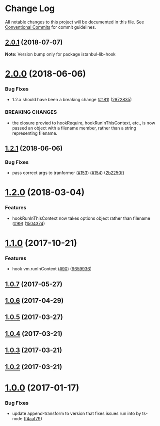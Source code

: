 # Change Log

All notable changes to this project will be documented in this file.
See [Conventional Commits](https://conventionalcommits.org) for commit guidelines.

<a name="2.0.1"></a>
## [2.0.1](https://github.com/istanbuljs/istanbuljs/compare/istanbul-lib-hook@2.0.0...istanbul-lib-hook@2.0.1) (2018-07-07)




**Note:** Version bump only for package istanbul-lib-hook

<a name="2.0.0"></a>
# [2.0.0](https://github.com/istanbuljs/istanbuljs/compare/istanbul-lib-hook@1.2.1...istanbul-lib-hook@2.0.0) (2018-06-06)


### Bug Fixes

* 1.2.x should have been a breaking change ([#181](https://github.com/istanbuljs/istanbuljs/issues/181)) ([2872835](https://github.com/istanbuljs/istanbuljs/commit/2872835))


### BREAKING CHANGES

* the closure provied to hookRequire, hookRunInThisContext, etc., is now passed an object with a filename member, rather than a string representing filename.




<a name="1.2.1"></a>
## [1.2.1](https://github.com/istanbuljs/istanbuljs/compare/istanbul-lib-hook@1.2.0...istanbul-lib-hook@1.2.1) (2018-06-06)


### Bug Fixes

* pass correct args to tranformer ([#153](https://github.com/istanbuljs/istanbuljs/issues/153)) ([#154](https://github.com/istanbuljs/istanbuljs/issues/154)) ([2b2250f](https://github.com/istanbuljs/istanbuljs/commit/2b2250f))




<a name="1.2.0"></a>
# [1.2.0](https://github.com/istanbuljs/istanbuljs/compare/istanbul-lib-hook@1.1.0...istanbul-lib-hook@1.2.0) (2018-03-04)


### Features

* hookRunInThisContext now takes options object rather than filename  ([#99](https://github.com/istanbuljs/istanbuljs/issues/99)) ([1504374](https://github.com/istanbuljs/istanbuljs/commit/1504374))




<a name="1.1.0"></a>
# [1.1.0](https://github.com/istanbuljs/istanbuljs/compare/istanbul-lib-hook@1.0.7...istanbul-lib-hook@1.1.0) (2017-10-21)


### Features

* hook vm.runInContext ([#90](https://github.com/istanbuljs/istanbuljs/issues/90)) ([9659936](https://github.com/istanbuljs/istanbuljs/commit/9659936))




<a name="1.0.7"></a>
## [1.0.7](https://github.com/istanbuljs/istanbuljs/compare/istanbul-lib-hook@1.0.6...istanbul-lib-hook@1.0.7) (2017-05-27)




<a name="1.0.6"></a>
## [1.0.6](https://github.com/istanbuljs/istanbul-lib-hook/compare/istanbul-lib-hook@1.0.5...istanbul-lib-hook@1.0.6) (2017-04-29)




<a name="1.0.5"></a>
## [1.0.5](https://github.com/istanbuljs/istanbul-lib-hook/compare/istanbul-lib-hook@1.0.4...istanbul-lib-hook@1.0.5) (2017-03-27)

<a name="1.0.4"></a>
## [1.0.4](https://github.com/istanbuljs/istanbul-lib-hook/compare/istanbul-lib-hook@1.0.3...istanbul-lib-hook@1.0.4) (2017-03-21)

<a name="1.0.3"></a>
## [1.0.3](https://github.com/istanbuljs/istanbul-lib-hook/compare/istanbul-lib-hook@1.0.2...istanbul-lib-hook@1.0.3) (2017-03-21)

<a name="1.0.2"></a>
## [1.0.2](https://github.com/istanbuljs/istanbul-lib-hook/compare/istanbul-lib-hook@1.0.0...istanbul-lib-hook@1.0.2) (2017-03-21)

<a name="1.0.0"></a>
# [1.0.0](https://github.com/istanbuljs/istanbul-lib-hook/compare/v1.0.0-alpha.3...v1.0.0) (2017-01-17)


### Bug Fixes

* update append-transform to version that fixes issues run into by ts-node ([f4aaf79](https://github.com/istanbuljs/istanbul-lib-hook/commit/f4aaf79))
